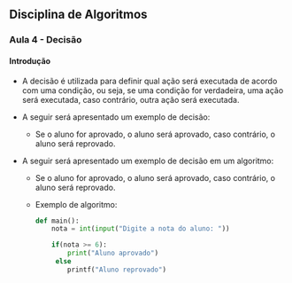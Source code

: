 ## Disciplina de Algoritmos

### Aula 4 - Decisão

#### Introdução

- A decisão é utilizada para definir qual ação será executada de acordo com uma condição, ou seja, se uma condição for verdadeira, uma ação será executada, caso contrário, outra ação será executada.

- A seguir será apresentado um exemplo de decisão:

    - Se o aluno for aprovado, o aluno será aprovado, caso contrário, o aluno será reprovado.

- A seguir será apresentado um exemplo de decisão em um algoritmo:

    - Se o aluno for aprovado, o aluno será aprovado, caso contrário, o aluno será reprovado.

    - Exemplo de algoritmo:

        ```python
        def main():
            nota = int(input("Digite a nota do aluno: "))

            if(nota >= 6):
                print("Aluno aprovado")
             else 
                printf("Aluno reprovado")
        ```